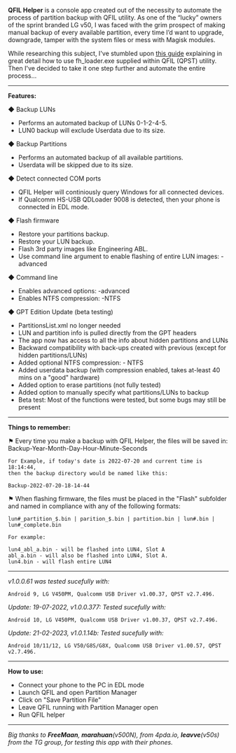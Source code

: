<b>QFIL Helper</b> is a console app created out of the necessity to automate the process of partition backup with QFIL utility.  As one of the “lucky” owners of the sprint branded LG v50, I was faced with the grim prospect of making manual backup of every available partition, every time I’d want to upgrade, downgrade, tamper with the system files or mess with Magisk modules. 

While researching this subject, I've stumbled upon [this guide](https://forum.xda-developers.com/t/tutorial-full-flash-backup-and-restore.4362809/) explaining in great detail how to use fh_loader.exe supplied within QFIL (QPST) utility. Then I've decided to take it one step further and automate the entire process…

<hr>

<b>Features:</b>

◆ Backup LUNs
<ul>
<li>	Performs an automated backup of LUNs 0-1-2-4-5.</li>
<li>	LUN0 backup will exclude Userdata due to its size.</li>
</ul>

◆ Backup Partitions
<ul>
<li>	Performs an automated backup of all available partitions. </li>
<li>	Userdata will be skipped due to its size. </li>
</ul>

◆ Detect connected COM ports
<ul>
<li>	QFIL Helper will continiously query Windows for all connected devices.</li>
<li>	If Qualcomm HS-USB QDLoader 9008 is detected, then your phone is connected in EDL mode.</li>
</ul>

◆ Flash firmware
<ul>
<li>	Restore your partitions backup.</li>
<li>	Restore your LUN backup. </li>
<li>	Flash 3rd party images like Engineering ABL.</li>
<li>	Use command line argument to enable flashing of entire LUN images: -advanced </li>
</ul>

◆ Command line
<ul>
<li>	Enables advanced options: -advanced </li>
<li>	Enables NTFS compression: -NTFS </li>
</ul>

◆ GPT Edition Update (beta testing)
<ul>
<li>	PartitionsList.xml no longer needed </li>
<li>	LUN and partition info is pulled directly from the GPT headers </li>
<li>	The app now has access to all the info about hidden partitions and LUNs </li>
<li>	Backward compatibility with back-ups created with previous (except for hidden partitions/LUNs) </li>
<li>	Added optional NTFS compression: - NTFS </li>
<li>	Added userdata backup (with compression enabled, takes at-least 40 mins on a "good" hardware) </li>
<li>	Added option to erase partitions (not fully tested) </li>
<li>	Added option to manually specify what partitions/LUNs to backup </li>
<li>	Beta test: Most of the functions were tested, but some bugs may still be present </li>
</ul>

<hr>

<b>Things to remember:</b>

⚑ Every time you make a backup with QFIL Helper, the files will be saved in: Backup-Year-Month-Day-Hour-Minute-Seconds

	For Example, if today's date is 2022-07-20 and current time is 18:14:44,
	then the backup directory would be named like this:
	
	Backup-2022-07-20-18-14-44
	
⚑ When flashing firmware, the files must be placed in the "Flash" subfolder and named in compliance with any of the following formats:</li>
			
	lun#_partition_$.bin | parition_$.bin | partition.bin | lun#.bin | lun#_complete.bin
		
	For example:
		
	lun4_abl_a.bin - will be flashed into LUN4, Slot A
	abl_a.bin - will also be flashed into LUN4, Slot A.
	lun4.bin - will flash entire LUN4
	
<hr>

<i>v1.0.0.61 was tested sucefully with:</i>

	Android 9, LG V450PM, Qualcomm USB Driver v1.00.37, QPST v2.7.496. 

<i>Update: 19-07-2022, v1.0.0.377: Tested sucefully with:</i>

	Android 10, LG V450PM, Qualcomm USB Driver v1.00.37, QPST v2.7.496. 
	
<i>Update: 21-02-2023, v1.0.1.14b: Tested sucefully with:</i>

	Android 10/11/12, LG V50/G8S/G8X, Qualcomm USB Driver v1.00.57, QPST v2.7.496. 	
	
<hr>

<b>How to use:</b>
<ul>
<li>Connect your phone to the PC in EDL mode</li>
<li>Launch QFIL and open Partition Manager</li>
<li>Click on "Save Partition File"</li>
<li>Leave QFIL running with Partition Manager open</li>
<li>Run QFIL helper</li>
</ul>

<hr>
<i>Big thanks to <b>FreeMaan</b>, <b>marahuan</b>(v500N), from 4pda.io, <b>leavve</b>(v50s) from the TG group, for testing this app with their phones.</i>
